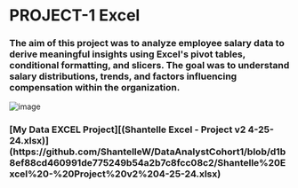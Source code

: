 <h1>PROJECT-1 Excel</h1>

<h3>The aim of this project was to analyze employee salary data to derive meaningful insights using Excel's pivot tables, conditional formatting, and slicers. The goal was to understand salary distributions, trends, and factors influencing compensation within the organization. 
</h3>

![image](https://github.com/ShantelleW/DataAnalystCohort1/assets/170475803/73017d70-0107-4e7b-b713-59bea44add10)

<h3>[My Data EXCEL Project][(Shantelle Excel - Project v2 4-25-24.xlsx)](https://github.com/ShantelleW/DataAnalystCohort1/blob/d1b8ef88cd460991de775249b54a2b7c8fcc08c2/Shantelle%20Excel%20-%20Project%20v2%204-25-24.xlsx)</h3>
